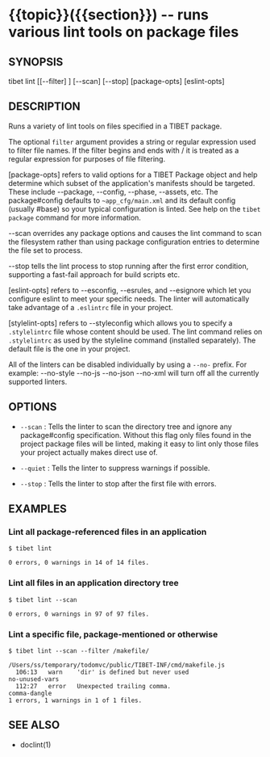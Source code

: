 {{topic}}({{section}}) -- runs various lint tools on package files
=============================================

## SYNOPSIS

tibet lint [[--filter] <filter>] [--scan] [--stop] [package-opts] [eslint-opts]

## DESCRIPTION

Runs a variety of lint tools on files specified in a TIBET package.

The optional `filter` argument provides a string or regular expression
used to filter file names. If the filter begins and ends with / it is
treated as a regular expression for purposes of file filtering.

[package-opts] refers to valid options for a TIBET Package object and help
determine which subset of the application's manifests should be targeted. These
include --package, --config, --phase, --assets, etc. The package#config defaults
to `~app_cfg/main.xml` and its default config (usually #base) so your typical
configuration is linted. See help on the `tibet package` command for more
information.

--scan overrides any package options and causes the lint command to scan the
filesystem rather than using package configuration entries to determine the file
set to process.

--stop tells the lint process to stop running after the first error condition,
supporting a fast-fail approach for build scripts etc.

[eslint-opts] refers to --esconfig, --esrules, and --esignore which
let you configure eslint to meet your specific needs. The linter will
automatically take advantage of a `.eslintrc` file in your project.

[stylelint-opts] refers to --styleconfig which allows you to specify a
`.stylelintrc` file whose content should be used. The lint command relies on
`.stylelintrc` as used by the styleline command (installed separately). The
default file is the one in your project.

All of the linters can be disabled individually by using a `--no-` prefix.
For example: --no-style --no-js --no-json --no-xml will turn off all the
currently supported linters.


## OPTIONS

  * `--scan` :
    Tells the linter to scan the directory tree and ignore any package#config
specification. Without this flag only files found in the project package files
will be linted, making it easy to lint only those files your project actually
makes direct use of.

  * `--quiet` :
    Tells the linter to suppress warnings if possible.

  * `--stop` :
Tells the linter to stop after the first file with errors.

## EXAMPLES

### Lint all package-referenced files in an application

    $ tibet lint

    0 errors, 0 warnings in 14 of 14 files.

### Lint all files in an application directory tree

    $ tibet lint --scan

    0 errors, 0 warnings in 97 of 97 files.

### Lint a specific file, package-mentioned or otherwise

    $ tibet lint --scan --filter /makefile/

    /Users/ss/temporary/todomvc/public/TIBET-INF/cmd/makefile.js
      106:13   warn    'dir' is defined but never used                                no-unused-vars
      112:27   error   Unexpected trailing comma.                                     comma-dangle
    1 errors, 1 warnings in 1 of 1 files.

## SEE ALSO

  * doclint(1)
